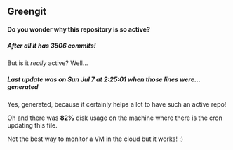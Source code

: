 ## Greengit

#### Do you wonder why this repository is so active?

##### After all it has 3506 commits!

But is it *really* active? Well...

##### Last update was on Sun Jul 7 at 2:25:01 when those lines were... generated

Yes, generated, because it certainly helps a lot to have such an active repo!

Oh and there was **82%** disk usage on the machine
where there is the cron updating this file.

Not the best way to monitor a VM in the cloud but it works! :)
